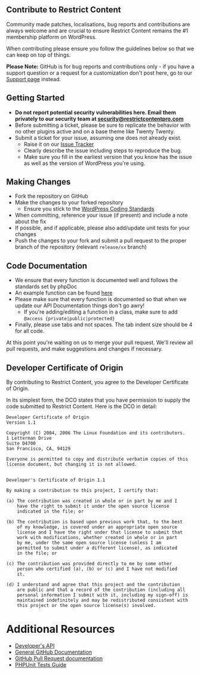 ## Contribute to Restrict Content

Community made patches, localisations, bug reports and contributions are always welcome and are crucial to ensure Restrict Content remains the #1 membership platform on WordPress.

When contributing please ensure you follow the guidelines below so that we can keep on top of things.

__Please Note:__ GitHub is for bug reports and contributions only - if you have a support question or a request for a customization don't post here, go to our [Support page](https://restrictcontentpro.com/support/) instead.

## Getting Started

* __Do not report potential security vulnerabilities here. Email them privately to our security team at [security@restrictcontentpro.com](mailto:security@restrictcontentpro.com)__
* Before submitting a ticket, please be sure to replicate the behavior with no other plugins active and on a base theme like Twenty Twenty.
* Submit a ticket for your issue, assuming one does not already exist.
  * Raise it on our [Issue Tracker](https://github.com/restrictcontentpro/restrict-content/issues)
  * Clearly describe the issue including steps to reproduce the bug.
  * Make sure you fill in the earliest version that you know has the issue as well as the version of WordPress you're using.

## Making Changes

* Fork the repository on GitHub
* Make the changes to your forked repository
  * Ensure you stick to the [WordPress Coding Standards](https://codex.wordpress.org/WordPress_Coding_Standards)
* When committing, reference your issue (if present) and include a note about the fix
* If possible, and if applicable, please also add/update unit tests for your changes
* Push the changes to your fork and submit a pull request to the proper branch of the repository (relevant `release/xx` branch)

## Code Documentation

* We ensure that every function is documented well and follows the standards set by phpDoc
* An example function can be found [here](https://github.com/restrictcontentpro/restrict-content/blob/master/includes/misc-functions.php#L2)
* Please make sure that every function is documented so that when we update our API Documentation things don't go awry!
	* If you're adding/editing a function in a class, make sure to add `@access {private|public|protected}`
* Finally, please use tabs and not spaces. The tab indent size should be 4 for all code.

At this point you're waiting on us to merge your pull request. We'll review all pull requests, and make suggestions and changes if necessary.

## Developer Certificate of Origin
By contributing to Restrict Content, you agree to the Developer Certificate of Origin.

In its simplest form, the DCO states that you have permission to supply the code submitted to Restrict Content. Here is the DCO in detail:
```
Developer Certificate of Origin
Version 1.1

Copyright (C) 2004, 2006 The Linux Foundation and its contributors.
1 Letterman Drive
Suite D4700
San Francisco, CA, 94129

Everyone is permitted to copy and distribute verbatim copies of this
license document, but changing it is not allowed.


Developer's Certificate of Origin 1.1

By making a contribution to this project, I certify that:

(a) The contribution was created in whole or in part by me and I
    have the right to submit it under the open source license
    indicated in the file; or

(b) The contribution is based upon previous work that, to the best
    of my knowledge, is covered under an appropriate open source
    license and I have the right under that license to submit that
    work with modifications, whether created in whole or in part
    by me, under the same open source license (unless I am
    permitted to submit under a different license), as indicated
    in the file; or

(c) The contribution was provided directly to me by some other
    person who certified (a), (b) or (c) and I have not modified
    it.

(d) I understand and agree that this project and the contribution
    are public and that a record of the contribution (including all
    personal information I submit with it, including my sign-off) is
    maintained indefinitely and may be redistributed consistent with
    this project or the open source license(s) involved.
```

# Additional Resources
* [Developer's API](https://docs.restrictcontentpro.com/collection/1493-developer-docs)
* [General GitHub Documentation](https://help.github.com/)
* [GitHub Pull Request documentation](https://help.github.com/en/github/collaborating-with-issues-and-pull-requests/about-pull-requests)
* [PHPUnit Tests Guide](https://phpunit.de/manual/current/en/writing-tests-for-phpunit.html)